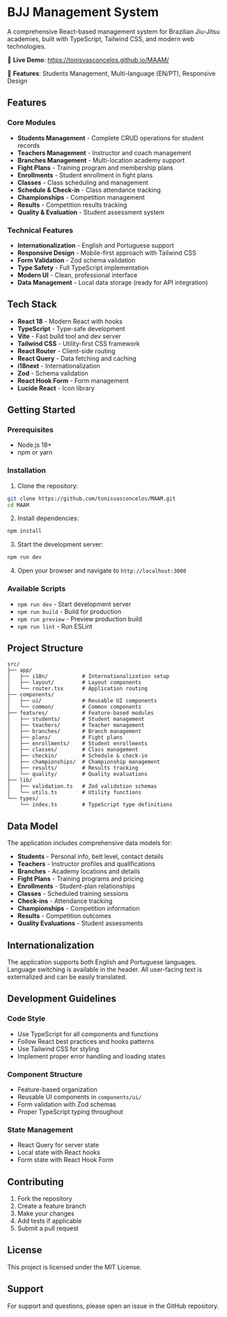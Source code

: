 # BJJ Management System

A comprehensive React-based management system for Brazilian Jiu-Jitsu academies, built with TypeScript, Tailwind CSS, and modern web technologies.

🚀 **Live Demo**: https://tonisvasconcelos.github.io/MAAM/

📱 **Features**: Students Management, Multi-language (EN/PT), Responsive Design

## Features

### Core Modules
- **Students Management** - Complete CRUD operations for student records
- **Teachers Management** - Instructor and coach management
- **Branches Management** - Multi-location academy support
- **Fight Plans** - Training program and membership plans
- **Enrollments** - Student enrollment in fight plans
- **Classes** - Class scheduling and management
- **Schedule & Check-in** - Class attendance tracking
- **Championships** - Competition management
- **Results** - Competition results tracking
- **Quality & Evaluation** - Student assessment system

### Technical Features
- **Internationalization** - English and Portuguese support
- **Responsive Design** - Mobile-first approach with Tailwind CSS
- **Form Validation** - Zod schema validation
- **Type Safety** - Full TypeScript implementation
- **Modern UI** - Clean, professional interface
- **Data Management** - Local data storage (ready for API integration)

## Tech Stack

- **React 18** - Modern React with hooks
- **TypeScript** - Type-safe development
- **Vite** - Fast build tool and dev server
- **Tailwind CSS** - Utility-first CSS framework
- **React Router** - Client-side routing
- **React Query** - Data fetching and caching
- **i18next** - Internationalization
- **Zod** - Schema validation
- **React Hook Form** - Form management
- **Lucide React** - Icon library

## Getting Started

### Prerequisites
- Node.js 18+ 
- npm or yarn

### Installation

1. Clone the repository:
```bash
git clone https://github.com/tonisvasconcelos/MAAM.git
cd MAAM
```

2. Install dependencies:
```bash
npm install
```

3. Start the development server:
```bash
npm run dev
```

4. Open your browser and navigate to `http://localhost:3000`

### Available Scripts

- `npm run dev` - Start development server
- `npm run build` - Build for production
- `npm run preview` - Preview production build
- `npm run lint` - Run ESLint

## Project Structure

```
src/
├── app/
│   ├── i18n/           # Internationalization setup
│   ├── layout/         # Layout components
│   └── router.tsx      # Application routing
├── components/
│   ├── ui/             # Reusable UI components
│   └── common/         # Common components
├── features/           # Feature-based modules
│   ├── students/       # Student management
│   ├── teachers/       # Teacher management
│   ├── branches/       # Branch management
│   ├── plans/          # Fight plans
│   ├── enrollments/    # Student enrollments
│   ├── classes/        # Class management
│   ├── checkin/        # Schedule & check-in
│   ├── championships/  # Championship management
│   ├── results/        # Results tracking
│   └── quality/        # Quality evaluations
├── lib/
│   ├── validation.ts   # Zod validation schemas
│   └── utils.ts        # Utility functions
└── types/
    └── index.ts        # TypeScript type definitions
```

## Data Model

The application includes comprehensive data models for:

- **Students** - Personal info, belt level, contact details
- **Teachers** - Instructor profiles and qualifications
- **Branches** - Academy locations and details
- **Fight Plans** - Training programs and pricing
- **Enrollments** - Student-plan relationships
- **Classes** - Scheduled training sessions
- **Check-ins** - Attendance tracking
- **Championships** - Competition information
- **Results** - Competition outcomes
- **Quality Evaluations** - Student assessments

## Internationalization

The application supports both English and Portuguese languages. Language switching is available in the header. All user-facing text is externalized and can be easily translated.

## Development Guidelines

### Code Style
- Use TypeScript for all components and functions
- Follow React best practices and hooks patterns
- Use Tailwind CSS for styling
- Implement proper error handling and loading states

### Component Structure
- Feature-based organization
- Reusable UI components in `components/ui/`
- Form validation with Zod schemas
- Proper TypeScript typing throughout

### State Management
- React Query for server state
- Local state with React hooks
- Form state with React Hook Form

## Contributing

1. Fork the repository
2. Create a feature branch
3. Make your changes
4. Add tests if applicable
5. Submit a pull request

## License

This project is licensed under the MIT License.

## Support

For support and questions, please open an issue in the GitHub repository.
